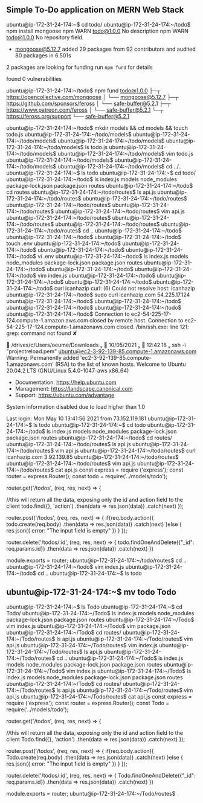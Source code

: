 ## Simple To-Do application on MERN Web Stack



ubuntu@ip-172-31-24-174:~$ cd todo/
ubuntu@ip-172-31-24-174:~/todo$ npm install mongoose
npm WARN todo@1.0.0 No description
npm WARN todo@1.0.0 No repository field.

+ mongoose@5.12.7
added 29 packages from 92 contributors and audited 80 packages in 6.501s

2 packages are looking for funding
  run `npm fund` for details

found 0 vulnerabilities

ubuntu@ip-172-31-24-174:~/todo$ npm fund
todo@1.0.0
├─┬ https://opencollective.com/mongoose
│ └── mongoose@5.12.7
├─┬ https://github.com/sponsors/feross
│ └── safe-buffer@5.2.1
├─┬ https://www.patreon.com/feross
│ └── safe-buffer@5.2.1
└─┬ https://feross.org/support
  └── safe-buffer@5.2.1

ubuntu@ip-172-31-24-174:~/todo$ mkdir models && cd models && touch todo.js
ubuntu@ip-172-31-24-174:~/todo/models$
ubuntu@ip-172-31-24-174:~/todo/models$
ubuntu@ip-172-31-24-174:~/todo/models$
ubuntu@ip-172-31-24-174:~/todo/models$ ls
todo.js
ubuntu@ip-172-31-24-174:~/todo/models$
ubuntu@ip-172-31-24-174:~/todo/models$ vim todo.js
ubuntu@ip-172-31-24-174:~/todo/models$
ubuntu@ip-172-31-24-174:~/todo/models$
ubuntu@ip-172-31-24-174:~/todo/models$ cd ../..
ubuntu@ip-172-31-24-174:~$ ls
todo
ubuntu@ip-172-31-24-174:~$ cd todo/
ubuntu@ip-172-31-24-174:~/todo$ ls
index.js  models  node_modules  package-lock.json  package.json  routes
ubuntu@ip-172-31-24-174:~/todo$ cd routes
ubuntu@ip-172-31-24-174:~/todo/routes$ ls
api.js
ubuntu@ip-172-31-24-174:~/todo/routes$
ubuntu@ip-172-31-24-174:~/todo/routes$
ubuntu@ip-172-31-24-174:~/todo/routes$
ubuntu@ip-172-31-24-174:~/todo/routes$
ubuntu@ip-172-31-24-174:~/todo/routes$ vim api.js
ubuntu@ip-172-31-24-174:~/todo/routes$
ubuntu@ip-172-31-24-174:~/todo/routes$
ubuntu@ip-172-31-24-174:~/todo/routes$
ubuntu@ip-172-31-24-174:~/todo/routes$ cd ..
ubuntu@ip-172-31-24-174:~/todo$
ubuntu@ip-172-31-24-174:~/todo$
ubuntu@ip-172-31-24-174:~/todo$ touch .env
ubuntu@ip-172-31-24-174:~/todo$
ubuntu@ip-172-31-24-174:~/todo$
ubuntu@ip-172-31-24-174:~/todo$
ubuntu@ip-172-31-24-174:~/todo$ vi .env
ubuntu@ip-172-31-24-174:~/todo$ ls
index.js  models  node_modules  package-lock.json  package.json  routes
ubuntu@ip-172-31-24-174:~/todo$
ubuntu@ip-172-31-24-174:~/todo$
ubuntu@ip-172-31-24-174:~/todo$ vim index.js
ubuntu@ip-172-31-24-174:~/todo$
ubuntu@ip-172-31-24-174:~/todo$
ubuntu@ip-172-31-24-174:~/todo$
ubuntu@ip-172-31-24-174:~/todo$ curl icanhazip
curl: (6) Could not resolve host: icanhazip
ubuntu@ip-172-31-24-174:~/todo$ sudo curl icanhazip.com
54.225.17.124
ubuntu@ip-172-31-24-174:~/todo$
ubuntu@ip-172-31-24-174:~/todo$
ubuntu@ip-172-31-24-174:~/todo$
ubuntu@ip-172-31-24-174:~/todo$
ubuntu@ip-172-31-24-174:~/todo$ Connection to ec2-54-225-17-124.compute-1.amazon                                          aws.com closed by remote host.
Connection to ec2-54-225-17-124.compute-1.amazonaws.com closed.
/bin/ssh.exe: line 121: grep: command not found
                                                                               ✘

  /drives/c/Users/oeume/Downloads 
  10/05/2021   12:42.18  ssh -i "projectreload.pem" ubuntu@ec2-3-92-139-85.compute-1.amazonaws.com
Warning: Permanently added 'ec2-3-92-139-85.compute-1.amazonaws.com' (RSA) to the list of known hosts.
Welcome to Ubuntu 20.04.2 LTS (GNU/Linux 5.4.0-1047-aws x86_64)

 * Documentation:  https://help.ubuntu.com
 * Management:     https://landscape.canonical.com
 * Support:        https://ubuntu.com/advantage

 System information disabled due to load higher than 1.0





Last login: Mon May 10 13:41:56 2021 from 73.152.119.181
ubuntu@ip-172-31-24-174:~$ ls
todo
ubuntu@ip-172-31-24-174:~$ cd todo
ubuntu@ip-172-31-24-174:~/todo$ ls
index.js  models  node_modules  package-lock.json  package.json  routes
ubuntu@ip-172-31-24-174:~/todo$ cd routes/
ubuntu@ip-172-31-24-174:~/todo/routes$ ls
api.js
ubuntu@ip-172-31-24-174:~/todo/routes$ vim api.js
ubuntu@ip-172-31-24-174:~/todo/routes$ curl icanhazip.com
3.92.139.85
ubuntu@ip-172-31-24-174:~/todo/routes$
ubuntu@ip-172-31-24-174:~/todo/routes$ vim api.js
ubuntu@ip-172-31-24-174:~/todo/routes$ cat api.js
const express = require ('express');
const router = express.Router();
const todo = require('../models/todo');

router.get('/todos', (req, res, next) => {

//this will return all the data, exposing only the id and action field to the client
todo.find({}, 'action')
.then(data => res.json(data))
.catch(next)
});

router.post('/todos', (req, res, next) => {
if(req.body.action){
todo.create(req.body)
.then(data => res.json(data))
.catch(next)
}else {
res.json({
error: "The input field is empty"
})
}
});

router.delete('/todos/:id', (req, res, next) => {
todo.findOneAndDelete({"_id": req.params.id})
.then(data => res.json(data))
.catch(next)
})

module.exports = router;
ubuntu@ip-172-31-24-174:~/todo/routes$ cd ..
ubuntu@ip-172-31-24-174:~/todo$ vim  index.js
ubuntu@ip-172-31-24-174:~/todo$ cd ..
ubuntu@ip-172-31-24-174:~$ ls
todo
## ubuntu@ip-172-31-24-174:~$ mv todo Todo
ubuntu@ip-172-31-24-174:~$ ls
Todo
ubuntu@ip-172-31-24-174:~$ cd Todo/
ubuntu@ip-172-31-24-174:~/Todo$ ls
index.js  models  node_modules  package-lock.json  package.json  routes
ubuntu@ip-172-31-24-174:~/Todo$ vim index.js
ubuntu@ip-172-31-24-174:~/Todo$ vim package.json
ubuntu@ip-172-31-24-174:~/Todo$ cd routes/
ubuntu@ip-172-31-24-174:~/Todo/routes$ ls
api.js
ubuntu@ip-172-31-24-174:~/Todo/routes$ vim api.js
ubuntu@ip-172-31-24-174:~/Todo/routes$ vim index.js
ubuntu@ip-172-31-24-174:~/Todo/routes$ ls
api.js
ubuntu@ip-172-31-24-174:~/Todo/routes$ cd ..
ubuntu@ip-172-31-24-174:~/Todo$ ls
index.js  models  node_modules  package-lock.json  package.json  routes
ubuntu@ip-172-31-24-174:~/Todo$ vim index.js
ubuntu@ip-172-31-24-174:~/Todo$ ls
index.js  models  node_modules  package-lock.json  package.json  routes
ubuntu@ip-172-31-24-174:~/Todo$ cd routes/
ubuntu@ip-172-31-24-174:~/Todo/routes$ ls
api.js
ubuntu@ip-172-31-24-174:~/Todo/routes$ vim api.js
ubuntu@ip-172-31-24-174:~/Todo/routes$ cat api.js
const express = require ('express');
const router = express.Router();
const Todo = require('../models/todo');

router.get('/todos', (req, res, next) => {

//this will return all the data, exposing only the id and action field to the client
Todo.find({}, 'action')
.then(data => res.json(data))
.catch(next)
});

router.post('/todos', (req, res, next) => {
if(req.body.action){
Todo.create(req.body)
.then(data => res.json(data))
.catch(next)
}else {
res.json({
error: "The input field is empty"
})
}
});

router.delete('/todos/:id', (req, res, next) => {
Todo.findOneAndDelete({"_id": req.params.id})
.then(data => res.json(data))
.catch(next)
})

module.exports = router;
ubuntu@ip-172-31-24-174:~/Todo/routes$
